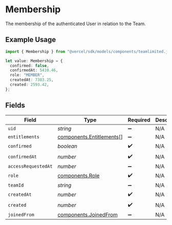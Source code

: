 # Membership

The membership of the authenticated User in relation to the Team.

## Example Usage

```typescript
import { Membership } from "@vercel/sdk/models/components/teamlimited.js";

let value: Membership = {
  confirmed: false,
  confirmedAt: 5410.46,
  role: "MEMBER",
  createdAt: 7383.25,
  created: 2593.42,
};
```

## Fields

| Field                                                                | Type                                                                 | Required                                                             | Description                                                          |
| -------------------------------------------------------------------- | -------------------------------------------------------------------- | -------------------------------------------------------------------- | -------------------------------------------------------------------- |
| `uid`                                                                | *string*                                                             | :heavy_minus_sign:                                                   | N/A                                                                  |
| `entitlements`                                                       | [components.Entitlements](../../models/components/entitlements.md)[] | :heavy_minus_sign:                                                   | N/A                                                                  |
| `confirmed`                                                          | *boolean*                                                            | :heavy_check_mark:                                                   | N/A                                                                  |
| `confirmedAt`                                                        | *number*                                                             | :heavy_check_mark:                                                   | N/A                                                                  |
| `accessRequestedAt`                                                  | *number*                                                             | :heavy_minus_sign:                                                   | N/A                                                                  |
| `role`                                                               | [components.Role](../../models/components/role.md)                   | :heavy_check_mark:                                                   | N/A                                                                  |
| `teamId`                                                             | *string*                                                             | :heavy_minus_sign:                                                   | N/A                                                                  |
| `createdAt`                                                          | *number*                                                             | :heavy_check_mark:                                                   | N/A                                                                  |
| `created`                                                            | *number*                                                             | :heavy_check_mark:                                                   | N/A                                                                  |
| `joinedFrom`                                                         | [components.JoinedFrom](../../models/components/joinedfrom.md)       | :heavy_minus_sign:                                                   | N/A                                                                  |
